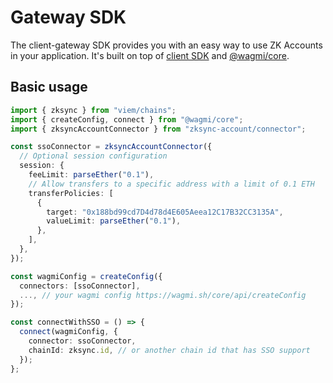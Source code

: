 # Gateway SDK

The client-gateway SDK provides you with an easy way to use ZK Accounts in your
application. It's built on top of [client SDK](../client/README.md) and
[@wagmi/core](https://wagmi.sh/core/getting-started).

## Basic usage

```ts
import { zksync } from "viem/chains";
import { createConfig, connect } from "@wagmi/core";
import { zksyncAccountConnector } from "zksync-account/connector";

const ssoConnector = zksyncAccountConnector({
  // Optional session configuration
  session: {
    feeLimit: parseEther("0.1"),
    // Allow transfers to a specific address with a limit of 0.1 ETH
    transferPolicies: [
      {
        target: "0x188bd99cd7D4d78d4E605Aeea12C17B32CC3135A",
        valueLimit: parseEther("0.1"),
      },
    ],
  },
});

const wagmiConfig = createConfig({
  connectors: [ssoConnector],
  ..., // your wagmi config https://wagmi.sh/core/api/createConfig
});

const connectWithSSO = () => {
  connect(wagmiConfig, {
    connector: ssoConnector,
    chainId: zksync.id, // or another chain id that has SSO support
  });
};
```
